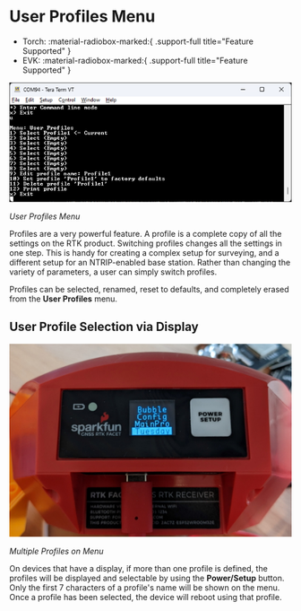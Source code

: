 # User Profiles Menu

<!--
Compatibility Icons
====================================================================================

:material-radiobox-marked:{ .support-full title="Feature Supported" }
:material-radiobox-indeterminate-variant:{ .support-partial title="Feature Partially Supported" }
:material-radiobox-blank:{ .support-none title="Feature Not Supported" }
-->

<div class="grid cards fill" markdown>

- Torch: :material-radiobox-marked:{ .support-full title="Feature Supported" }
- EVK: :material-radiobox-marked:{ .support-full title="Feature Supported" }

</div>

![List of user profiles](<img/Terminal/SparkFun RTK Everywhere - User Profiles Menu.png>)

*User Profiles Menu*

Profiles are a very powerful feature. A profile is a complete copy of all the settings on the RTK product. Switching profiles changes all the settings in one step. This is handy for creating a complex setup for surveying, and a different setup for an NTRIP-enabled base station. Rather than changing the variety of parameters, a user can simply switch profiles.

Profiles can be selected, renamed, reset to defaults, and completely erased from the **User Profiles** menu.

## User Profile Selection via Display

![Multiple Profiles on Menu](img/SparkFun_RTK_Facet_Profile.jpg)

*Multiple Profiles on Menu*

On devices that have a display, if more than one profile is defined, the profiles will be displayed and selectable by using the **Power/Setup** button. Only the first 7 characters of a profile's name will be shown on the menu. Once a profile has been selected, the device will reboot using that profile.

